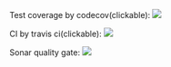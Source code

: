 Test coverage by codecov(clickable):
<a href="https://codecov.io/gh/realtroffy/Telegram_bot" >
<img src="https://codecov.io/gh/realtroffy/Telegram_bot/branch/master/graph/badge.svg?token=JRQELFXD7J"/>
</a>
<br>

CI by travis ci(clickable):
<a href="https://app.travis-ci.com/github/realtroffy/Telegram_bot" >
<img src="https://app.travis-ci.com/realtroffy/Telegram_bot.svg?branch=master"/>
</a>

Sonar quality gate:
<a href="https://sonarcloud.io/dashboard?id=realtroffy_Telegram_bot&branch=master" >
<img src="https://pbs.twimg.com/profile_images/955394530806829056/LC7DAYM3_reasonably_small.jpg"/>
</a>